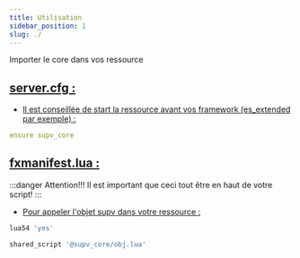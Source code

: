 ```yaml
---
title: Utilisation
sidebar_position: 1
slug: ./
---
```


Importer le core dans vos ressource

<h2><u>server.cfg :</u></h2>

- <p><u>Il est conseillée de start la ressource avant vos framework (es_extended par exemple) :</u></p>

```yaml
ensure supv_core
```

<h2><u>fxmanifest.lua :</u></h2>

:::danger Attention!!!
Il est important que ceci tout être en haut de votre script!
:::

- <p><u>Pour appeler l'objet supv dans votre ressource :</u></p>

```lua
lua54 'yes'

shared_script '@supv_core/obj.lua'
```
